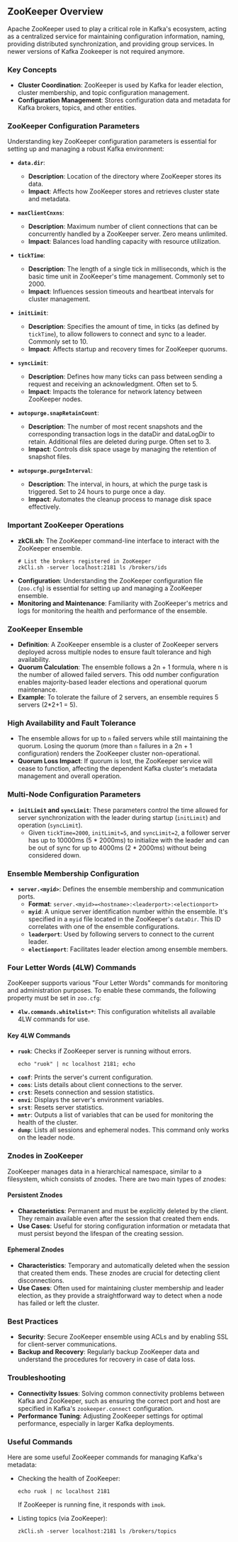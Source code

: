 ## ZooKeeper Overview

Apache ZooKeeper used to play a critical role in Kafka's ecosystem, acting as a centralized service for maintaining configuration information, naming, providing distributed synchronization, and providing group services. In newer versions of Kafka Zookeeper is not required anymore.

### Key Concepts

- **Cluster Coordination**: ZooKeeper is used by Kafka for leader election, cluster membership, and topic configuration management.
- **Configuration Management**: Stores configuration data and metadata for Kafka brokers, topics, and other entities.

### ZooKeeper Configuration Parameters

Understanding key ZooKeeper configuration parameters is essential for setting up and managing a robust Kafka environment:

- **`data.dir`**: 
  - **Description**: Location of the directory where ZooKeeper stores its data.
  - **Impact**: Affects how ZooKeeper stores and retrieves cluster state and metadata.

- **`maxClientCnxns`**:
  - **Description**: Maximum number of client connections that can be concurrently handled by a ZooKeeper server. Zero means unlimited.
  - **Impact**: Balances load handling capacity with resource utilization.

- **`tickTime`**:
  - **Description**: The length of a single tick in milliseconds, which is the basic time unit in ZooKeeper's time management. Commonly set to 2000.
  - **Impact**: Influences session timeouts and heartbeat intervals for cluster management.

- **`initLimit`**:
  - **Description**: Specifies the amount of time, in ticks (as defined by `tickTime`), to allow followers to connect and sync to a leader. Commonly set to 10.
  - **Impact**: Affects startup and recovery times for ZooKeeper quorums.

- **`syncLimit`**:
  - **Description**: Defines how many ticks can pass between sending a request and receiving an acknowledgment. Often set to 5.
  - **Impact**: Impacts the tolerance for network latency between ZooKeeper nodes.

- **`autopurge.snapRetainCount`**:
  - **Description**: The number of most recent snapshots and the corresponding transaction logs in the dataDir and dataLogDir to retain. Additional files are deleted during purge. Often set to 3.
  - **Impact**: Controls disk space usage by managing the retention of snapshot files.

- **`autopurge.purgeInterval`**:
  - **Description**: The interval, in hours, at which the purge task is triggered. Set to 24 hours to purge once a day.
  - **Impact**: Automates the cleanup process to manage disk space effectively.

### Important ZooKeeper Operations

- **zkCli.sh**: The ZooKeeper command-line interface to interact with the ZooKeeper ensemble.
  ```
  # List the brokers registered in ZooKeeper
  zkCli.sh -server localhost:2181 ls /brokers/ids
  ```
- **Configuration**: Understanding the ZooKeeper configuration file (`zoo.cfg`) is essential for setting up and managing a ZooKeeper ensemble.
- **Monitoring and Maintenance**: Familiarity with ZooKeeper's metrics and logs for monitoring the health and performance of the ensemble.

### ZooKeeper Ensemble

- **Definition**: A ZooKeeper ensemble is a cluster of ZooKeeper servers deployed across multiple nodes to ensure fault tolerance and high availability.
- **Quorum Calculation**: The ensemble follows a 2n + 1 formula, where n is the number of allowed failed servers. This odd number configuration enables majority-based leader elections and operational quorum maintenance.
- **Example**: To tolerate the failure of 2 servers, an ensemble requires 5 servers (2*2+1 = 5).

### High Availability and Fault Tolerance

- The ensemble allows for up to `n` failed servers while still maintaining the quorum. Losing the quorum (more than `n` failures in a 2n + 1 configuration) renders the ZooKeeper cluster non-operational.
- **Quorum Loss Impact**: If quorum is lost, the ZooKeeper service will cease to function, affecting the dependent Kafka cluster's metadata management and overall operation.

### Multi-Node Configuration Parameters

- **`initLimit` and `syncLimit`**: These parameters control the time allowed for server synchronization with the leader during startup (`initLimit`) and operation (`syncLimit`).
    - Given `tickTime=2000`, `initLimit=5`, and `syncLimit=2`, a follower server has up to 10000ms (5 * 2000ms) to initialize with the leader and can be out of sync for up to 4000ms (2 * 2000ms) without being considered down.
  
### Ensemble Membership Configuration

- **`server.<myid>`**: Defines the ensemble membership and communication ports.
    - **Format**: `server.<myid>=<hostname>:<leaderport>:<electionport>`
    - **`myid`**: A unique server identification number within the ensemble. It's specified in a `myid` file located in the ZooKeeper's `dataDir`. This ID correlates with one of the ensemble configurations.
    - **`leaderport`**: Used by following servers to connect to the current leader.
    - **`electionport`**: Facilitates leader election among ensemble members.

### Four Letter Words (4LW) Commands

ZooKeeper supports various "Four Letter Words" commands for monitoring and administration purposes. To enable these commands, the following property must be set in `zoo.cfg`:

- **`4lw.commands.whitelist=*`**: This configuration whitelists all available 4LW commands for use.

#### Key 4LW Commands

- **`ruok`**: Checks if ZooKeeper server is running without errors.
  ```
  echo "ruok" | nc localhost 2181; echo
  ```
- **`conf`**: Prints the server's current configuration.
- **`cons`**: Lists details about client connections to the server.
- **`crst`**: Resets connection and session statistics.
- **`envi`**: Displays the server's environment variables.
- **`srst`**: Resets server statistics.
- **`mntr`**: Outputs a list of variables that can be used for monitoring the health of the cluster.
- **`dump`**: Lists all sessions and ephemeral nodes. This command only works on the leader node.

### Znodes in ZooKeeper

ZooKeeper manages data in a hierarchical namespace, similar to a filesystem, which consists of znodes. There are two main types of znodes:

#### Persistent Znodes

- **Characteristics**: Permanent and must be explicitly deleted by the client. They remain available even after the session that created them ends.
- **Use Cases**: Useful for storing configuration information or metadata that must persist beyond the lifespan of the creating session.

#### Ephemeral Znodes

- **Characteristics**: Temporary and automatically deleted when the session that created them ends. These znodes are crucial for detecting client disconnections.
- **Use Cases**: Often used for maintaining cluster membership and leader election, as they provide a straightforward way to detect when a node has failed or left the cluster.

### Best Practices

- **Security**: Secure ZooKeeper ensemble using ACLs and by enabling SSL for client-server communications.
- **Backup and Recovery**: Regularly backup ZooKeeper data and understand the procedures for recovery in case of data loss.

### Troubleshooting

- **Connectivity Issues**: Solving common connectivity problems between Kafka and ZooKeeper, such as ensuring the correct port and host are specified in Kafka's `zookeeper.connect` configuration.
- **Performance Tuning**: Adjusting ZooKeeper settings for optimal performance, especially in larger Kafka deployments.

### Useful Commands

Here are some useful ZooKeeper commands for managing Kafka's metadata:

- Checking the health of ZooKeeper:
  ```
  echo ruok | nc localhost 2181
  ```
  If ZooKeeper is running fine, it responds with `imok`.

- Listing topics (via ZooKeeper):
  ```
  zkCli.sh -server localhost:2181 ls /brokers/topics
  ```
